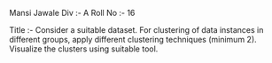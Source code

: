 Mansi Jawale 
Div :- A
Roll No :- 16

Title :- Consider a suitable dataset. For clustering of data instances in different groups, apply different clustering techniques (minimum 2). Visualize the clusters using suitable tool.


